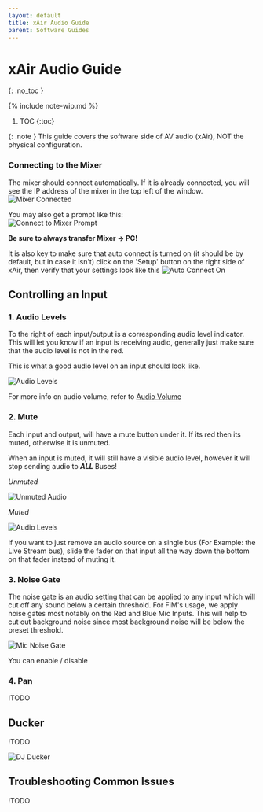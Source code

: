 ```yaml
---
layout: default
title: xAir Audio Guide
parent: Software Guides
---
```


# xAir Audio Guide
{: .no_toc }

{% include note-wip.md %}

1. TOC
{:toc}

{: .note }
This guide covers the software side of AV audio (xAir), NOT the physical configuration.

### Connecting to the Mixer
The mixer should connect automatically. If it is already connected, you will see the IP address of the mixer in the top left of the window.
![Mixer Connected](assets/xair-connected.png)

You may also get a prompt like this:<br>
![Connect to Mixer Prompt](assets/connect-to-mixer-prompt.png)

**Be sure to always transfer Mixer -> PC!**

It is also key to make sure that auto connect is turned on (it should be by default, but in case it isn't) click on the 'Setup' button on the right side of xAir, then verify that your settings look like this
![Auto Connect On](assets/auto-connect-on.png)
 
## Controlling an Input
 
### 1. Audio Levels

To the right of each input/output is a corresponding audio level indicator. This will let you know if an input is receiving audio, generally just make sure that the audio level is not in the red.

This is what a good audio level on an input should look like.

![Audio Levels](assets/audio-levels.png)

For more info on audio volume, refer to [Audio Volume](../../audio-volume)
 
### 2. Mute

Each input and output, will have a mute button under it. If its red then its muted, otherwise it is unmuted.

When an input is muted, it will still have a visible audio level, however it will stop sending audio to ***ALL*** Buses!

*Unmuted*

![Unmuted Audio](assets/unmuted-audio-out.png)

*Muted*

![Audio Levels](assets/muted-audio-out.png)

If you want to just remove an audio source on a single bus (For Example: the Live Stream bus), slide the fader on that input all the way down the bottom on that fader instead of muting it.
 
### 3. Noise Gate
The noise gate is an audio setting that can be applied to any input which will cut off any sound below a certain threshold. For FiM's usage, we apply noise gates most notably on the Red and Blue Mic Inputs. This will help to cut out background noise since most background noise will be below the preset threshold.

![Mic Noise Gate](assets/mic-noise-gate.png)

You can enable / disable 


### 4. Pan
!TODO

## Ducker
!TODO

![DJ Ducker](assets/dj-ducker.png)

## Troubleshooting Common Issues
!TODO
